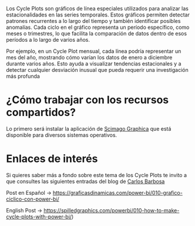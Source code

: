 Los Cycle Plots son gráficos de línea especiales utilizados para analizar las estacionalidades en las series temporales. Estos gráficos permiten detectar patrones recurrentes a lo largo del tiempo y también identificar posibles anomalías. Cada ciclo en el gráfico representa un período específico, como meses o trimestres, lo que facilita la comparación de datos dentro de esos períodos a lo largo de varios años.

Por ejemplo, en un Cycle Plot mensual, cada línea podría representar un mes del año, mostrando cómo varían los datos de enero a diciembre durante varios años. Esto ayuda a visualizar tendencias estacionales y a detectar cualquier desviación inusual que pueda requerir una investigación más profunda

# ¿Cómo trabajar con los recursos compartidos?

Lo primero será instalar la aplicación de [Scimago Graphica](https://www.graphica.app/) que está disponible para diversos sistemas operativos.

# Enlaces de interés

Si quieres saber más a fondo sobre este tema de los Cycle Plots te invito a que consultes las siguientes entradas del blog de [Carlos Barbosa](https://www.linkedin.com/in/merod/)

Post en Español -> https://graficasdinamicas.com/power-bi/010-grafico-ciclico-con-power-bi/

English Post -> https://spilledgraphics.com/powerbi/010-how-to-make-cycle-plots-with-power-bi/)
